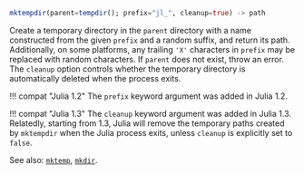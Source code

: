 ```julia
mktempdir(parent=tempdir(); prefix="jl_", cleanup=true) -> path
```

Create a temporary directory in the `parent` directory with a name constructed from the given `prefix` and a random suffix, and return its path. Additionally, on some platforms, any trailing `'X'` characters in `prefix` may be replaced with random characters. If `parent` does not exist, throw an error. The `cleanup` option controls whether the temporary directory is automatically deleted when the process exits.

!!! compat "Julia 1.2"
    The `prefix` keyword argument was added in Julia 1.2.


!!! compat "Julia 1.3"
    The `cleanup` keyword argument was added in Julia 1.3. Relatedly, starting from 1.3, Julia will remove the temporary paths created by `mktempdir` when the Julia process exits, unless `cleanup` is explicitly set to `false`.


See also: [`mktemp`](@ref), [`mkdir`](@ref).
